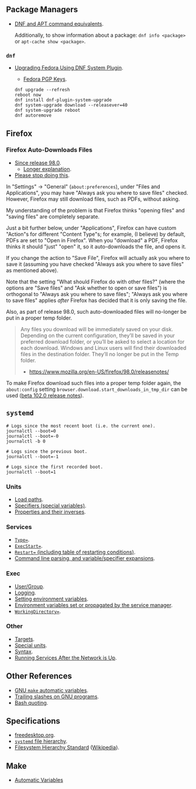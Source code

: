 ## Package Managers
- [DNF and APT command equivalents](https://docs.fedoraproject.org/en-US/quick-docs/dnf-vs-apt/).

	Additionally, to show information about a package: `dnf info <package>` or `apt-cache show <package>`.

### `dnf`
- [Upgrading Fedora Using DNF System Plugin](https://docs.fedoraproject.org/en-US/quick-docs/upgrading-fedora-offline/).
	- [Fedora PGP Keys](https://fedoraproject.org/security).

	```
	dnf upgrade --refresh
	reboot now
	dnf install dnf-plugin-system-upgrade
	dnf system-upgrade download --releasever=40
	dnf system-upgrade reboot
	dnf autoremove
	```

## Firefox
### Firefox Auto-Downloads Files
- [Since release 98.0](https://www.mozilla.org/en-US/firefox/98.0/releasenotes/).
	- [Longer explanation](https://support.mozilla.org/en-US/kb/manage-downloads-preferences-using-downloads-menu).
- [Please stop doing this](https://connect.mozilla.org/t5/ideas/choose-to-always-ask-to-download-files-instead-of-auto/idi-p/958).

In "Settings" -> "General" (`about:preferences`), under "Files and Applications", you may have "Always ask you where to save files" checked.
However, Firefox may still download files, such as PDFs, without asking.

My understanding of the problem is that Firefox thinks "opening files" and "saving files" are completely separate.

Just a bit further below, under "Applications", Firefox can have custom "Action"s for different "Content Type"s;
for example, (I believe) by default, PDFs are set to "Open in Firefox".
When you "download" a PDF, Firefox thinks it should "just" "open" it, so it auto-downloads the file, and opens it.

If you change the action to "Save File", Firefox will actually ask you where to save it
(assuming you have checked "Always ask you where to save files" as mentioned above).

Note that the setting "What should Firefox do with other files?" (where the options are "Save files" and "Ask whether to open or save files")
is orthogonal to "Always ask you where to save files";
"Always ask you where to save files" applies _after_ Firefox has decided that it is only saving the file.

Also, as part of release 98.0, such auto-downloaded files will no-longer be put in a proper temp folder.

> Any files you download will be immediately saved on your disk.
> Depending on the current configuration, they’ll be saved in your preferred download folder, or you’ll be asked to select a location for each download.
> Windows and Linux users will find their downloaded files in the destination folder.
> They’ll no longer be put in the Temp folder.
> - https://www.mozilla.org/en-US/firefox/98.0/releasenotes/

To make Firefox download such files into a proper temp folder again, the `about:config` setting `browser.download.start_downloads_in_tmp_dir` can be used
([beta 102.0 release notes](https://www.mozilla.org/en-US/firefox/102.0beta/releasenotes/)).

## `systemd`
```
# Logs since the most recent boot (i.e. the current one).
journalctl --boot=0
journalctl --boot=-0
journalctl -b 0

# Logs since the previous boot.
journalctl --boot=-1

# Logs since the first recorded boot.
journalctl --boot=1
```

### Units
- [Load paths](https://www.freedesktop.org/software/systemd/man/systemd.unit.html#Unit%20File%20Load%20Path).
- [Specifiers (special variables)](https://www.freedesktop.org/software/systemd/man/latest/systemd.unit.html#Specifiers).
- [Properties and their inverses](https://www.freedesktop.org/software/systemd/man/latest/systemd.unit.html#Mapping%20of%20unit%20properties%20to%20their%20inverses).

### Services
- [`Type=`](https://www.freedesktop.org/software/systemd/man/latest/systemd.service.html#Type=).
- [`ExecStart=`](https://www.freedesktop.org/software/systemd/man/latest/systemd.service.html#ExecStart=).
- [`Restart=` (including table of restarting conditions)](https://www.freedesktop.org/software/systemd/man/latest/systemd.service.html#Restart=).
- [Command line parsing, and variable/specifier expansions](https://www.freedesktop.org/software/systemd/man/latest/systemd.service.html#Command%20lines).

### Exec
- [User/Group](https://www.freedesktop.org/software/systemd/man/latest/systemd.exec.html#User/Group%20Identity).
- [Logging](https://www.freedesktop.org/software/systemd/man/latest/systemd.exec.html#Logging%20and%20Standard%20Input/Output).
- [Setting environment variables](https://www.freedesktop.org/software/systemd/man/latest/systemd.exec.html#Environment).
- [Environment variables set or propagated by the service manager](https://www.freedesktop.org/software/systemd/man/latest/systemd.exec.html#Environment%20Variables%20Set%20or%20Propagated%20by%20the%20Service%20Manager).
- [`WorkingDirectory=`](https://www.freedesktop.org/software/systemd/man/latest/systemd.exec.html#WorkingDirectory=).

### Other
- [Targets](https://www.freedesktop.org/software/systemd/man/latest/systemd.target.html).
- [Special units](https://www.freedesktop.org/software/systemd/man/latest/systemd.special.html).
- [Syntax](https://www.freedesktop.org/software/systemd/man/latest/systemd.syntax.html).
- [Running Services After the Network is Up](https://systemd.io/NETWORK_ONLINE/).

## Other References
- [GNU `make` automatic variables](https://www.gnu.org/software/make/manual/html_node/Automatic-Variables.html).
- [Trailing slashes on GNU programs](https://www.gnu.org/software/coreutils/manual/html_node/Trailing-slashes.html).
- [Bash quoting](https://www.gnu.org/software/bash/manual/html_node/Quoting.html).

## Specifications
- [freedesktop.org](https://www.freedesktop.org/wiki/Specifications/).
- [`systemd` file hierarchy](https://www.freedesktop.org/software/systemd/man/file-hierarchy.html).
- [Filesystem Hierarchy Standard](https://refspecs.linuxfoundation.org/fhs.shtml) ([Wikipedia](https://en.wikipedia.org/wiki/Filesystem_Hierarchy_Standard)).

## Make
- [Automatic Variables](https://www.gnu.org/software/make/manual/html_node/Automatic-Variables.html)
